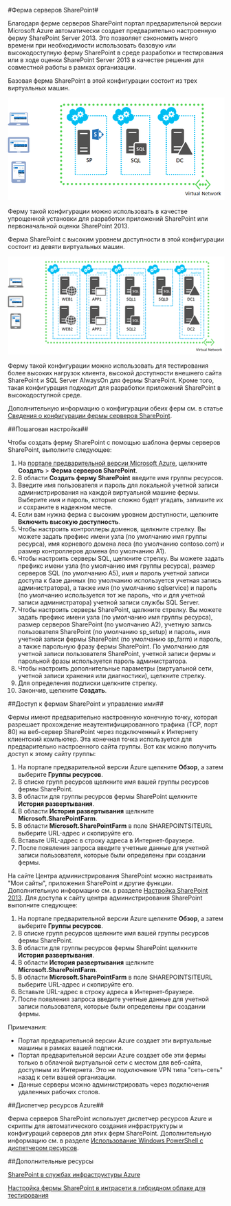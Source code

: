﻿<properties 
	pageTitle="Ферма серверов SharePoint" 
	description="Описывается новая функциональность фермы серверов SharePoint, доступная на портале предварительной версии Azure" 
	services="virtual-machines" 
	documentationCenter="" 
	authors="JoeDavies-MSFT" 
	manager="timlt" 
	editor=""/>

<tags 
	ms.service="virtual-machines" 
	ms.workload="infrastructure-services" 
	ms.tgt_pltfrm="vm-sharepoint" 
	ms.devlang="na" 
	ms.topic="article" 
	ms.date="1/26/2015" 
	ms.author="josephd"/>

#Ферма серверов SharePoint#

Благодаря ферме серверов SharePoint портал предварительной версии Microsoft Azure автоматически создает предварительно настроенную ферму SharePoint Server 2013. Это позволяет сэкономить много времени при необходимости использовать базовую или высокодоступную ферму SharePoint в среде разработки и тестирования или в ходе оценки SharePoint Server 2013 в качестве решения для совместной работы в рамках организации.

Базовая ферма SharePoint в этой конфигурации состоит из трех виртуальных машин.

![sharepointfarm](./media/virtual-machines-sharepoint-farm-azure-preview/SPFarm_Basic.png)

Ферму такой конфигурации можно использовать в качестве упрощенной установки для разработки приложений SharePoint или первоначальной оценки SharePoint 2013.

Ферма SharePoint с высоким уровнем доступности в этой конфигурации состоит из девяти виртуальных машин.

![sharepointfarm](./media/virtual-machines-sharepoint-farm-azure-preview/SPFarm_HighAvail.png)

Ферму такой конфигурации можно использовать для тестирования более высоких нагрузок клиента, высокой доступности внешнего сайта SharePoint и SQL Server AlwaysOn для фермы SharePoint. Кроме того, такая конфигурация подходит для разработки приложений SharePoint в высокодоступной среде.
 
Дополнительную информацию о конфигурации обеих ферм см. в статье [Сведения о конфигурации фермы серверов SharePoint](../virtual-machines-sharepoint-farm-config-azure-preview/).

##Пошаговая настройка##

Чтобы создать ферму SharePoint с помощью шаблона фермы серверов SharePoint, выполните следующее:

1. На [портале предварительной версии Microsoft Azure](https://portal.azure.com/), щелкните  **Создать** > **Ферма серверов SharePoint**.
2. В области **Создать ферму SharePoint** введите имя группы ресурсов.
3. Введите имя пользователя и пароль для локальной учетной записи администрирования на каждой виртуальной машине фермы. Выберите имя и пароль, которые сложно будет угадать, запишите их и сохраните в надежном месте.
4. Если вам нужна ферма с высоким уровнем доступности, щелкните **Включить высокую доступность**.
5. Чтобы настроить контроллеры доменов, щелкните стрелку. Вы можете задать префикс имени узла (по умолчанию имя группы ресурса), имя корневого домена леса (по умолчанию contoso.com) и размер контроллеров домена (по умолчанию A1).
6. Чтобы настроить серверы SQL, щелкните стрелку. Вы можете задать префикс имени узла (по умолчанию имя группы ресурса), размер серверов SQL (по умолчанию A5), имя и пароль учетной записи доступа к базе данных (по умолчанию используется учетная запись администратора), а также имя (по умолчанию sqlservice) и пароль (по умолчанию используется тот же пароль, что и для учетной записи администратора) учетной записи службы SQL Server.
7. Чтобы настроить серверы SharePoint, щелкните стрелку. Вы можете задать префикс имени узла (по умолчанию имя группы ресурса), размер серверов SharePoint (по умолчанию A2), учетную запись пользователя SharePoint (по умолчанию sp_setup) и пароль, имя учетной записи фермы SharePoint (по умолчанию sp_farm) и пароль, а также парольную фразу фермы SharePoint. По умолчанию для учетной записи пользователя SharePoint, учетной записи фермы и парольной фразы используется пароль администратора.
8. Чтобы настроить дополнительные параметры (виртуальной сети, учетной записи хранения или диагностики), щелкните стрелку.
9. Для определения подписки щелкните стрелку.
10. Закончив, щелкните **Создать**.

##Доступ к фермам SharePoint и управление ими##

Фермы имеют предварительно настроенную конечную точку, которая разрешает прохождение неаутентифицированного трафика (TCP, порт 80) на веб-сервер SharePoint через подключенный к Интернету клиентский компьютер. Эта конечная точка используется для предварительно настроенного сайта группы. Вот как можно получить доступ к этому сайту группы:

1.	На портале предварительной версии Azure щелкните **Обзор**, а затем выберите **Группы ресурсов**. 
2.	В списке групп ресурсов щелкните имя вашей группы ресурсов фермы SharePoint.
3.	В области для группы ресурсов фермы SharePoint щелкните **История развертывания**. 
4.	В области **История развертывания** щелкните **Microsoft.SharePointFarm**.
5.	В области **Microsoft.SharePointFarm** в поле SHAREPOINTSITEURL выберите URL-адрес и скопируйте его. 
6.	Вставьте URL-адрес в строку адреса в Интернет-браузере.
7.	После появления запроса введите учетные данные для учетной записи пользователя, которые были определены при создании фермы.

На сайте Центра администрирования SharePoint можно настраивать "Мои сайты", приложения SharePoint и другие функции. Дополнительную информацию см. в разделе [Настройка SharePoint 2013](http://technet.microsoft.com/library/ee836142.aspx). Для доступа к сайту центра администрирования SharePoint выполните следующее:

1.	На портале предварительной версии Azure щелкните **Обзор**, а затем выберите **Группы ресурсов**. 
2.	В списке групп ресурсов щелкните имя вашей группы ресурсов фермы SharePoint.
3.	В области для группы ресурсов фермы SharePoint щелкните **История развертывания**. 
4.	В области **История развертывания** щелкните **Microsoft.SharePointFarm**.
5.	В области **Microsoft.SharePointFarm** в поле SHAREPOINTSITEURL выберите URL-адрес и скопируйте его. 
6.	Вставьте URL-адрес в строку адреса в Интернет-браузере.
7.	После появления запроса введите учетные данные для учетной записи пользователя, которые были определены при создании фермы.


Примечания:

- Портал предварительной версии Azure создает эти виртуальные машины в рамках вашей подписки.
- Портал предварительной версии Azure создает обе эти фермы только в облачной виртуальной сети с местом для веб-сайта, доступным из Интернета. Это не подключение VPN типа "сеть-сеть" назад к сети вашей организации. 
- Данные серверы можно администрировать через подключения удаленных рабочих столов.


##Диспетчер ресурсов Azure##

Ферма серверов SharePoint использует диспетчер ресурсов Azure и скрипты для автоматического создания инфраструктуры и конфигураций серверов для этих ферм SharePoint. Дополнительную информацию см. в разделе [Использование Windows PowerShell с диспетчером ресурсов](http://azure.microsoft.com/documentation/articles/powershell-azure-resource-manager/).

##Дополнительные ресурсы

[SharePoint в службах инфраструктуры Azure](http://msdn.microsoft.com/library/azure/dn275955.aspx)

[Настройка фермы SharePoint в интрасети в гибридном облаке для тестирования](http://azure.microsoft.com/documentation/articles/virtual-networks-setup-sharepoint-hybrid-cloud-testing/)

<!--HONumber=45--> 
